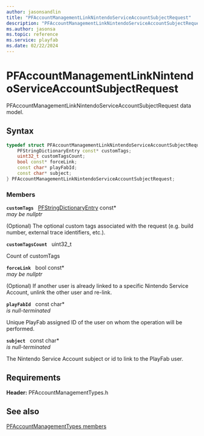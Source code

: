 ```yaml
---
author: jasonsandlin
title: "PFAccountManagementLinkNintendoServiceAccountSubjectRequest"
description: "PFAccountManagementLinkNintendoServiceAccountSubjectRequest data model."
ms.author: jasonsa
ms.topic: reference
ms.service: playfab
ms.date: 02/22/2024
---
```


# PFAccountManagementLinkNintendoServiceAccountSubjectRequest  

PFAccountManagementLinkNintendoServiceAccountSubjectRequest data model.  

## Syntax  
  
```cpp
typedef struct PFAccountManagementLinkNintendoServiceAccountSubjectRequest {  
    PFStringDictionaryEntry const* customTags;  
    uint32_t customTagsCount;  
    bool const* forceLink;  
    const char* playFabId;  
    const char* subject;  
} PFAccountManagementLinkNintendoServiceAccountSubjectRequest;  
```
  
### Members  
  
**`customTags`** &nbsp; [PFStringDictionaryEntry](../../pftypes/structs/pfstringdictionaryentry.md) const*  
*may be nullptr*  
  
(Optional) The optional custom tags associated with the request (e.g. build number, external trace identifiers, etc.).
  
**`customTagsCount`** &nbsp; uint32_t  
  
Count of customTags
  
**`forceLink`** &nbsp; bool const*  
*may be nullptr*  
  
(Optional) If another user is already linked to a specific Nintendo Service Account, unlink the other user and re-link.
  
**`playFabId`** &nbsp; const char*  
*is null-terminated*  
  
Unique PlayFab assigned ID of the user on whom the operation will be performed.
  
**`subject`** &nbsp; const char*  
*is null-terminated*  
  
The Nintendo Service Account subject or id to link to the PlayFab user.
  
  
## Requirements  
  
**Header:** PFAccountManagementTypes.h
  
## See also  
[PFAccountManagementTypes members](../pfaccountmanagementtypes_members.md)  

  
  
